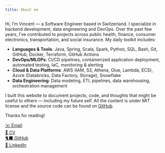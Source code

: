 ```yaml
---
title: About me
---
```

Hi, I’m Vincent — a Software Engineer based in Switzerland. I specialize in backend development, data engineering and DevOps. Over the past few years, I’ve contributed to projects across public health, finance, consumer electronics, transportation, and social insurance. My daily toolkit includes:
* **Languages \& Tools**: Java, Spring, Scala, Spark, Python, SQL, Bash, Git, GitHub, Docker, Terraform, GitHub Actions
* **DevOps/MLOPs**: CI/CD pipelines, containerized application deployment, automated testing, IaC, monitoring & alerting
* **Cloud & Data Platforms**: AWS (IAM, S3, Athena, Glue, Lambda, ECS), Azure (Databricks, Data Factory, Storage), Snowflake
* **Data Engineering**: Data modeling, ETL pipelines, data warehousing, orchestration management

I built this website to document projects, code, and thoughts that might be useful to others — including my future self. All the content is under MIT license and the source code can be found on [GitHub](https://github.com/datatrigger).

Thanks for reading!

[✉️ Email](mailto:vlg.engineer@gmail.com)  
[📄 CV](/res/cv/software_engineer_vincent_le_goualher.pdf)  
[🐈‍⬛ GitHub](https://github.com/datatrigger)  
[💼 LinkedIn](https://www.linkedin.com/in/vlg-engineer/)  
 